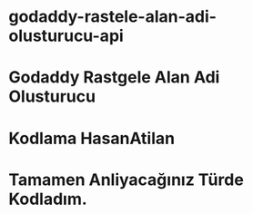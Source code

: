 # godaddy-rastele-alan-adi-olusturucu-api
# Godaddy Rastgele Alan Adi Olusturucu
# Kodlama HasanAtilan
# Tamamen Anliyacağınız Türde Kodladım.
